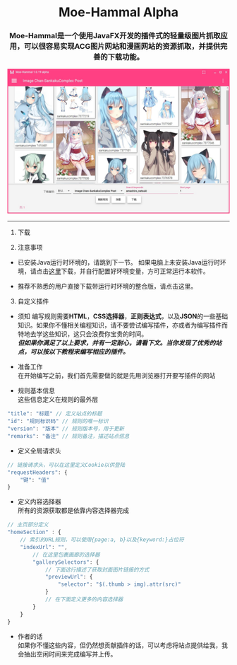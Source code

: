 # <center> Moe-Hammal​ Alpha </center>
### <center> Moe-Hammal是一个使用JavaFX开发的插件式的轻量级图片抓取应用，可以很容易实现ACG图片网站和漫画网站的资源抓取，并提供完善的下载功能。
![Moe-Hammal Alpha](https://raw.githubusercontent.com/TsukiSeele/Moe-Hammal/master/simple/simple_0.jpg) </center>
***
1. 下载  

2. 注意事项  
  - 已安装Java运行时环境的，请跳到下一节。
如果电脑上未安装Java运行时环境，请点击[这里](https://www.oracle.com/technetwork/java/javase/downloads/jdk8-downloads-2133151.html)下载，并自行配置好环境变量，方可正常运行本软件。

  - 推荐不熟悉的用户直接下载带运行时环境的整合版，请点击这里。

3. 自定义插件
  - 须知
编写规则需要**HTML**，**CSS选择器**，**正则表达式**，以及**JSON**的一些基础知识。如果你不懂相关编程知识，请不要尝试编写插件，亦或者为编写插件而特地去学这些知识，这只会浪费你宝贵的时间。  
  ***但如果你满足了以上要求，并有一定耐心，请看下文。当你发现了优秀的站点，可以按以下教程来编写相应的插件。***

  - 准备工作  
在开始编写之前，我们首先需要做的就是先用浏览器打开要写插件的网站

  - 规则基本信息  
这些信息定义在规则的最外层
```js
"title": "标题" // 定义站点的标题
"id": "规则标识码" // 规则的唯一标识
"version": "版本" // 规则版本号，用于更新
"remarks": "备注" // 规则备注，描述站点信息
```
  - 定义全局请求头
```js
// 链接请求头，可以在这里定义Cookie以供登陆
"requestHeaders": {
    "键": "值"
} 
```
  - 定义内容选择器  
所有的资源获取都是依靠内容选择器完成
```js
// 主页部分定义
"homeSection" : {
    // 索引的URL规则，可以使用{page:a, b}以及{keyword:}占位符
    "indexUrl": "",
        // 在这里包裹画廊的选择器
        "gallerySelectors": {
            // 下面这行描述了获取封面图片链接的方式
            "previewUrl": {
                "selector": "$(.thumb > img).attr(src)"
            }
            // 在下面定义更多的内容选择器
        }
    }
}
```
- 作者的话  
如果你不懂这些内容，但仍然想贡献插件的话，可以考虑将站点提供给我，我会抽出空闲时间来完成编写并上传。
